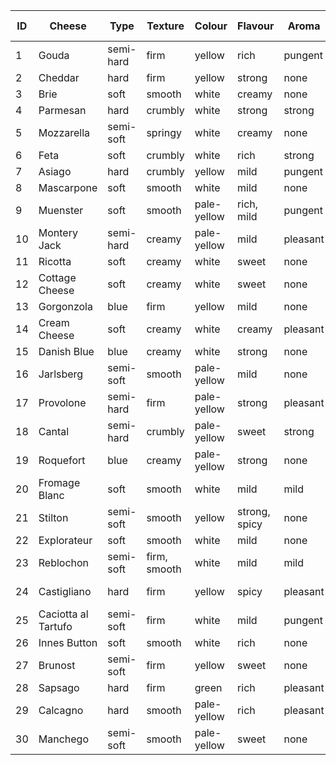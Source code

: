 | ID | Cheese              | Type      | Texture      | Colour      | Flavour       | Aroma    | Common useage |
|----|---------------------|-----------|--------------|-------------|---------------|----------|---------------|
| 1  | Gouda               | semi-hard | firm         | yellow      | rich          | pungent  | table-cheese  |
| 2  | Cheddar             | hard      | firm         | yellow      | strong        | none     | melting       |
| 3  | Brie                | soft      | smooth       | white       | creamy        | none     | bread         |
| 4  | Parmesan            | hard      | crumbly      | white       | strong        | strong   | pasta         |
| 5  | Mozzarella          | semi-soft | springy      | white       | creamy        | none     | pizza         |
| 6  | Feta                | soft      | crumbly      | white       | rich          | strong   | salad         |
| 7  | Asiago              | hard      | crumbly      | yellow      | mild          | pungent  | salad         |
| 8  | Mascarpone          | soft      | smooth       | white       | mild          | none     | salad         |
| 9  | Muenster            | soft      | smooth       | pale-yellow | rich, mild    | pungent  | melting       |
| 10 | Montery Jack        | semi-hard | creamy       | pale-yellow | mild          | pleasant | table-cheese  |
| 11 | Ricotta             | soft      | creamy       | white       | sweet         | none     | cooking       |
| 12 | Cottage Cheese      | soft      | creamy       | white       | sweet         | none     | dip           |
| 13 | Gorgonzola          | blue      | firm         | yellow      | mild          | none     | pizza         |
| 14 | Cream Cheese        | soft      | creamy       | white       | creamy        | pleasant | cheesecake    |
| 15 | Danish Blue         | blue      | creamy       | white       | strong        | none     | dressing      |
| 16 | Jarlsberg           | semi-soft | smooth       | pale-yellow | mild          | none     | melting       |
| 17 | Provolone           | semi-hard | firm         | pale-yellow | strong        | pleasant | melting       |
| 18 | Cantal              | semi-hard | crumbly      | pale-yellow | sweet         | strong   | salad         |
| 19 | Roquefort           | blue      | creamy       | pale-yellow | strong        | none     | cooking       |
| 20 | Fromage Blanc       | soft      | smooth       | white       | mild          | mild     | table-cheese  |
| 21 | Stilton             | semi-soft | smooth       | yellow      | strong, spicy | none     | table-cheese  |
| 22 | Explorateur         | soft      | smooth       | white       | mild          | none     | salad         |
| 23 | Reblochon           | semi-soft | firm, smooth | white       | mild          | mild     | table-cheese  |
| 24 | Castigliano         | hard      | firm         | yellow      | spicy         | pleasant | table-cheese  |
| 25 | Caciotta al Tartufo | semi-soft | firm         | white       | mild          | pungent  | bread, salad  |
| 26 | Innes Button        | soft      | smooth       | white       | rich          | none     | bread         |
| 27 | Brunost             | semi-soft | firm         | yellow      | sweet         | none     | cooking, dip  |
| 28 | Sapsago             | hard      | firm         | green       | rich          | pleasant | bread         |
| 29 | Calcagno            | hard      | smooth       | pale-yellow | rich          | pleasant | salad         |
| 30 | Manchego            | semi-soft | smooth       | pale-yellow | sweet         | none     | table-cheese  |